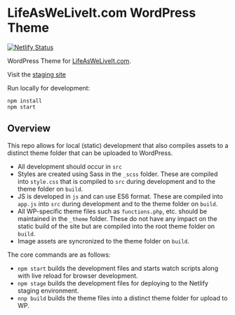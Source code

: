 # LifeAsWeLiveIt.com WordPress Theme

[![Netlify Status](https://api.netlify.com/api/v1/badges/036cb21b-dbea-485b-a688-172820af3276/deploy-status)](https://app.netlify.com/sites/lawli-com-staging/deploys)

WordPress Theme for [LifeAsWeLiveIt.com](http://schanelyphotography.com).

Visit the [staging site](https://lawli-com-staging.netlify.com/)

Run locally for development:

```
npm install
npm start
```

## Overview

This repo allows for local (static) development that also compiles assets to a distinct theme folder that can be uploaded to WordPress.

- All development should occur in `src`
- Styles are created using Sass in the `_scss` folder. These are compiled into `style.css` that is compiled to `src` during development and to the theme folder on `build`.
- JS is developed in `js` and can use ES6 format. These are compiled into `app.js` into `src` during development and to the theme folder on `build`.
- All WP-specific theme files such as `functions.php`, etc. should be maintained in the `_theme` folder. These do not have any impact on the static build of the site but are compiled into the root theme folder on `build`.
- Image assets are syncronized to the theme folder on `build`.

The core commands are as follows:

- `npm start` builds the development files and starts watch scripts along with live reload for browser development.
- `npm stage` builds the development files for deploying to the Netlify staging environment.
- `nnp build` builds the theme files into a distinct theme folder for upload to WP.
